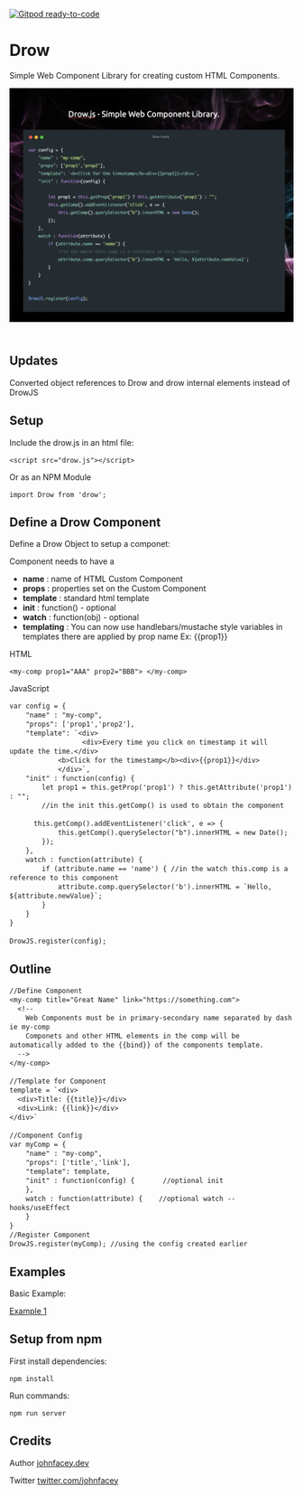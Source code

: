 [![Gitpod ready-to-code](https://img.shields.io/badge/Gitpod-ready--to--code-blue?logo=gitpod)](https://gitpod.io/#https://github.com/johnfacey/drowjs)

# Drow

Simple Web Component Library for creating custom HTML Components.
<div style="clear:both;padding-bottom:10px">
<p>
<img src="res/Drow-Setup.png"
     alt="Drow - Simple Web Component Library for creating custom HTML Components." />
</p>
</div>

## Updates

Converted object references to Drow and drow internal elements instead of DrowJS
## Setup

Include the drow.js in an html file:

```
<script src="drow.js"></script>
```

Or as an NPM Module
```
import Drow from 'drow';
```

## Define a Drow Component

Define a Drow Object to setup a componet:

Component needs to have a <br />
- **name** : name of HTML Custom Component <br />
- **props** : properties set on the Custom Component <br />
- **template** : standard html template <br />
- **init** : function() - optional<br />
- **watch** : function(obj) - optional<br />
- **templating** : You can now use handlebars/mustache style variables in templates there are applied by prop name 
    Ex: {{prop1}}

HTML
```
<my-comp prop1="AAA" prop2="BBB"> </my-comp>
```
JavaScript 
```
var config = {
    "name" : "my-comp",
    "props": ['prop1','prop2'],
    "template": `<div>
                  <div>Every time you click on timestamp it will update the time.</div>
            <b>Click for the timestamp</b><div>{{prop1}}</div>
            </div>`,
    "init" : function(config) {
        let prop1 = this.getProp('prop1') ? this.getAttribute('prop1') : "";
        //in the init this.getComp() is used to obtain the component

      this.getComp().addEventListener('click', e => {
			this.getComp().querySelector("b").innerHTML = new Date();
		});
    },
    watch : function(attribute) {
        if (attribute.name == 'name') { //in the watch this.comp is a reference to this component
            attribute.comp.querySelector('b').innerHTML = `Hello, ${attribute.newValue}`;
        }
    }
}

DrowJS.register(config);

```

## Outline
```
//Define Component
<my-comp title="Great Name" link="https://something.com">
  <!-- 
    Web Components must be in primary-secondary name separated by dash ie my-comp 
    Componets and other HTML elements in the comp will be automatically added to the {{bind}} of the components template.
  -->
</my-comp>

//Template for Component
template = `<div>
  <div>Title: {{title}}</div>
  <div>Link: {{link}}</div>
</div>`

//Component Config
var myComp = {
    "name" : "my-comp",
    "props": ['title','link'],
    "template": template,
    "init" : function(config) {       //optional init    
    },
    watch : function(attribute) {    //optional watch -- hooks/useEffect
    }
}
//Register Component
DrowJS.register(myComp); //using the config created earlier
```

## Examples

Basic Example:

 [Example 1](src/index.html)



## Setup from npm

First install dependencies:

```
npm install
```

Run commands:
```
npm run server
```

## Credits

Author [johnfacey.dev](https://johnfacey.dev/)

Twitter [twitter.com/johnfacey](https://twitter.com/johnfacey)

